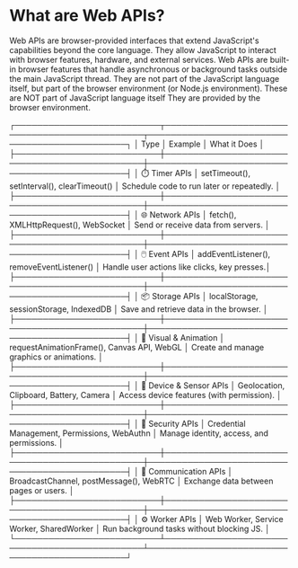 # What are Web APIs?
 Web APIs are browser-provided interfaces that extend JavaScript's capabilities beyond the core language. 
 They allow JavaScript to interact with browser features, hardware, and external services.
 Web APIs are built-in browser features that handle asynchronous or background tasks outside the main JavaScript thread.
 They are not part of the JavaScript language itself, but part of the browser environment (or Node.js environment).
 These are NOT part of JavaScript language itself
 They are provided by the browser environment.

┌──────────────────────────┬──────────────────────────────────────────────┬──────────────────────────────────────────────┐
│          Type            │                   Example                    │                 What it Does                 │
├──────────────────────────┼──────────────────────────────────────────────┼──────────────────────────────────────────────┤
│ ⏱️  Timer APIs           │ setTimeout(), setInterval(), clearTimeout()  │ Schedule code to run later or repeatedly.    │
├──────────────────────────┼──────────────────────────────────────────────┼──────────────────────────────────────────────┤
│ 🌐  Network APIs         │ fetch(), XMLHttpRequest(), WebSocket         │ Send or receive data from servers.           │
├──────────────────────────┼──────────────────────────────────────────────┼──────────────────────────────────────────────┤
│ 🖱️  Event APIs           │ addEventListener(), removeEventListener()    │ Handle user actions like clicks, key presses.│
├──────────────────────────┼──────────────────────────────────────────────┼──────────────────────────────────────────────┤
│ 📦  Storage APIs         │ localStorage, sessionStorage, IndexedDB      │ Save and retrieve data in the browser.       │
├──────────────────────────┼──────────────────────────────────────────────┼──────────────────────────────────────────────┤
│ 🎨  Visual & Animation   │ requestAnimationFrame(), Canvas API, WebGL   │ Create and manage graphics or animations.    │
├──────────────────────────┼──────────────────────────────────────────────┼──────────────────────────────────────────────┤
│ 📍  Device & Sensor APIs │ Geolocation, Clipboard, Battery, Camera      │ Access device features (with permission).    │
├──────────────────────────┼──────────────────────────────────────────────┼──────────────────────────────────────────────┤
│ 🔐  Security APIs        │ Credential Management, Permissions, WebAuthn │ Manage identity, access, and permissions.    │
├──────────────────────────┼──────────────────────────────────────────────┼──────────────────────────────────────────────┤
│ 💬  Communication APIs   │ BroadcastChannel, postMessage(), WebRTC      │ Exchange data between pages or users.        │
├──────────────────────────┼──────────────────────────────────────────────┼──────────────────────────────────────────────┤
│ ⚙️  Worker APIs          │ Web Worker, Service Worker, SharedWorker     │ Run background tasks without blocking JS.    │
└──────────────────────────┴──────────────────────────────────────────────┴──────────────────────────────────────────────┘


